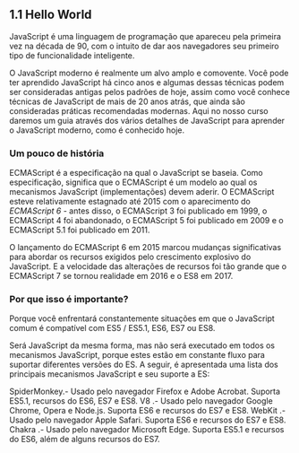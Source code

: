 ## 1.1 Hello World

JavaScript é uma linguagem de programação que apareceu pela primeira vez na década de 90, com o intuito de dar aos navegadores seu primeiro tipo de funcionalidade inteligente.

O JavaScript moderno é realmente um alvo amplo e comovente. Você pode ter aprendido JavaScript há cinco anos e algumas dessas técnicas podem ser consideradas antigas pelos padrões de hoje, assim como você conhece técnicas de JavaScript de mais de 20 anos atrás, que ainda são consideradas práticas recomendadas modernas. 
Aqui no nosso curso daremos um guia através dos vários detalhes de JavaScript para aprender o JavaScript moderno, como é conhecido hoje.

### Um pouco de história

ECMAScript é a especificação na qual o JavaScript se baseia. Como especificação, significa que o ECMAScript é um modelo ao qual os mecanismos JavaScript (implementações) devem aderir. O ECMAScript esteve relativamente estagnado até 2015 com o aparecimento do *ECMAScript 6* - antes disso, o ECMAScript 3 foi publicado em 1999, o ECMAScript 4 foi abandonado, o ECMAScript 5 foi publicado em 2009 e o ECMAScript 5.1 foi publicado em 2011. 

O lançamento do ECMAScript 6 em 2015 marcou mudanças significativas para abordar os recursos exigidos pelo crescimento explosivo do JavaScript. E a velocidade das alterações de recursos foi tão grande que o ECMAScript 7 se tornou realidade em 2016 e o ​​ES8 em 2017.

### Por que isso é importante?

Porque você enfrentará constantemente situações em que o JavaScript comum é compatível com ES5 / ES5.1, ES6, ES7 ou ES8. 

Será JavaScript da mesma forma, mas não será executado em todos os mecanismos JavaScript, porque estes estão em constante fluxo para suportar diferentes versões do ES. A seguir, é apresentada uma lista dos principais mecanismos JavaScript e seu suporte a ES:

SpiderMonkey.- Usado pelo navegador Firefox e Adobe Acrobat. Suporta ES5.1, recursos do ES6, ES7 e ES8.
V8 .- Usado pelo navegador Google Chrome, Opera e Node.js. Suporta ES6 e recursos do ES7 e ES8.
WebKit .- Usado pelo navegador Apple Safari. Suporta ES6 e recursos do ES7 e ES8.
Chakra .- Usado pelo navegador Microsoft Edge. Suporta ES5.1 e recursos do ES6, além de alguns recursos do ES7.
